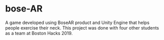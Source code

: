 # bose-AR
A game developed using BoseAR product and Unity Engine that helps people exercise their neck. This project was done with four other students as a team at Boston Hacks 2019.
